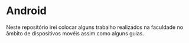 # Android
Neste repositório irei colocar alguns trabalho realizados na faculdade no âmbito de dispositivos movéis assim como alguns guias.
